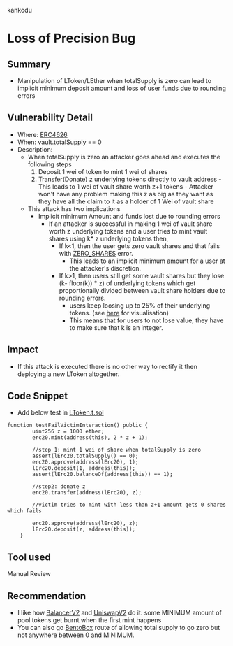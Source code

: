 kankodu
# Loss of Precision Bug

## Summary
- Manipulation of LToken/LEther when totalSupply is zero can lead to implicit minimum deposit amount and loss of user funds due to rounding errors

## Vulnerability Detail
- Where: [ERC4626](https://github.com/sherlock-audit/2022-08-sentiment-kankodu/blob/main/protocol/src/tokens/utils/ERC4626.sol)
- When: vault.totalSupply == 0
- Description:
    - When totalSupply is zero an attacker goes ahead and executes the following steps
        1. Deposit 1 wei of token to mint 1 wei of shares
        3. Transfer(Donate) z underlying tokens directly to vault address
                - This leads to 1 wei of vault share worth z+1 tokens
                - Attacker won't have any problem making this z as big as they want as they have all the claim to it as a holder of 1 Wei of vault share
    - This attack has two implications
        - Implicit minimum Amount and funds lost due to rounding errors
            - If an attacker is successful in making 1 wei of vault share worth z underlying tokens and a user tries to mint vault shares using k* z underlying tokens then,
                - If k<1, then the user gets zero vault shares and that fails with [ZERO_SHARES](https://github.com/sherlock-audit/2022-08-sentiment-kankodu/blob/main/protocol/src/tokens/utils/ERC4626.sol#L52) error.
                    - This leads to an implicit minimum amount for a user at the attacker's discretion.
                - If k>1, then users still get some vault shares but they lose (k- floor(k)) * z) of underlying tokens which get proportionally divided between vault share holders due to rounding errors.
                    - users keep loosing up to 25% of their underlying tokens. (see [here](https://www.desmos.com/calculator/tjz5j62fng) for visualisation)
                    - This means that for users to not lose value, they have to make sure that k is an integer.
## Impact
- If this attack is executed there is no other way to rectify it then deploying a new LToken altogether.
## Code Snippet
- Add below test in [LToken.t.sol](https://github.com/sentimentxyz/protocol/blob/4e45871e4540df0f189f6c89deb8d34f24930120/src/test/tokens/LToken.t.sol)
```
function testFailVictimInteraction() public {
        uint256 z = 1000 ether;
        erc20.mint(address(this), 2 * z + 1);

        //step 1: mint 1 wei of share when totalSupply is zero
        assert(lErc20.totalSupply() == 0);
        erc20.approve(address(lErc20), 1);
        lErc20.deposit(1, address(this));
        assert(lErc20.balanceOf(address(this)) == 1);

        //step2: donate z
        erc20.transfer(address(lErc20), z);

        //victim tries to mint with less than z+1 amount gets 0 shares which fails

        erc20.approve(address(lErc20), z);
        lErc20.deposit(z, address(this));
    }

```
## Tool used

Manual Review

## Recommendation
- I like how [BalancerV2](https://github.com/balancer-labs/balancer-v2-monorepo/blob/master/pkg/pool-utils/contracts/BasePool.sol#L307-L325) and [UniswapV2](https://github.com/Uniswap/v2-core/blob/master/contracts/UniswapV2Pair.sol#L119-L121) do it. some MINIMUM amount of pool tokens get burnt when the first mint happens
-  You can also go [BentoBox](https://github.com/sushiswap/bentobox/blob/canary/contracts/BentoBox.sol) route of allowing total supply to go zero but not anywhere between 0 and MINIMUM. 
